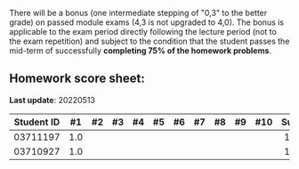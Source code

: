 There will be a bonus (one intermediate stepping of "0,3" to the better grade) on passed module exams (4,3 is not upgraded to 4,0). The bonus is applicable to the exam period directly following the lecture period (not to the exam repetition) and subject to the condition that the student passes the mid-term of successfully **completing 75% of the homework problems**.


## Homework score sheet:

**Last update**: 20220513

| Student ID | #1 | #2 | #3 | #4 | #5 | #6 | #7 | #8 | #9 |#10 |Sum  |
| ---------- |:--:|:--:|:--:|:--:|:--:|:--:|:--:|:--:|:--:|:--:|:--: |
| 03711197   |1.0 |    |    |    |    |    |    |    |    |    |1.0  |
| 03710927   |1.0 |    |    |    |    |    |    |    |    |    |1.0  |